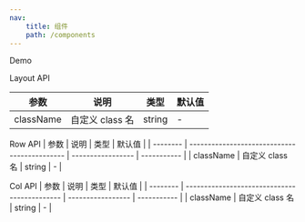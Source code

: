 ```yaml
---
nav:
    title: 组件
    path: /components
---
```


Demo

<code src="./demo/index.tsx"></code>

Layout API

| 参数      | 说明            | 类型   | 默认值 |
| --------- | --------------- | ------ | ------ |
| className | 自定义 class 名 | string | -      |

Row API
| 参数 | 说明 | 类型 | 默认值 |
| -------- | -------------------------------------------- | ----------------- | ----------- |
| className | 自定义 class 名 | string | - |

Col API
| 参数 | 说明 | 类型 | 默认值 |
| -------- | -------------------------------------------- | ----------------- | ----------- |
| className | 自定义 class 名 | string | - |

